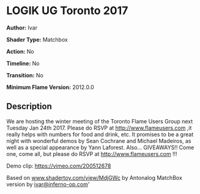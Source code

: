 # LOGIK UG Toronto 2017

**Author:** Ivar

**Shader Type:** Matchbox

**Action:** No

**Timeline:** No

**Transition:** No

**Minimum Flame Version:** 2012.0.0


## Description
We are hosting the winter meeting of the Toronto Flame Users Group next Tuesday Jan 24th 2017.
Please do RSVP at http://www.flameusers.com ,it really helps with numbers for food and drink, etc.
It promises to be a great night with wonderful demos by Sean Cochrane and Michael Madeiros, as well as a special appearance by Yann Laforest.
Also... GIVEAWAYS!!
Come one, come all, but please do RSVP at http://www.flameusers.com !!!

Demo clip: https://vimeo.com/200512678

Based on www.shadertoy.com/view/MdjGWc by Antonalog
MatchBox version by ivar@inferno-op.com'
        
